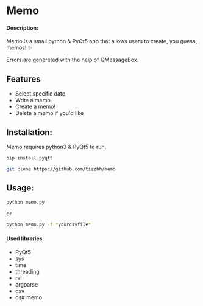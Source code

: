 # Memo
#### Description:
Memo is a small python & PyQt5 app that allows users to create, you guess, memos! ✨

Errors are genereted with the help of QMessageBox.


## Features

- Select specific date
- Write a memo
- Create a memo!
- Delete a memo if you'd like

## Installation:
Memo requires python3 & PyQt5 to run.

```sh
pip install pyqt5
```

```sh
git clone https://github.com/tizzhh/memo
```

## Usage:
```sh
python memo.py
```
or
```sh
python memo.py -f *yourcsvfile*
```

#### Used libraries:
- PyQt5
- sys
- time
- threading
- re
- argparse
- csv
- os# memo
